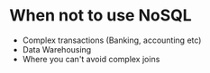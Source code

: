 # When not to use NoSQL


* Complex transactions (Banking, accounting etc)
* Data Warehousing
* Where you can't avoid complex joins



